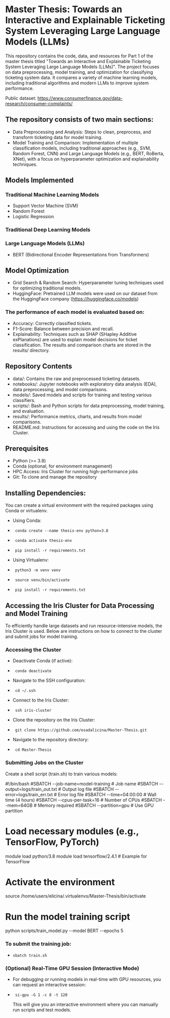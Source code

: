 # Master Thesis: Towards an Interactive and Explainable Ticketing System Leveraging Large Language Models (LLMs)

This repository contains the code, data, and resources for Part 1 of the master thesis titled "Towards an Interactive and Explainable Ticketing System Leveraging Large Language Models (LLMs)". 
The project focuses on data preprocessing, model training, and optimization for classifying ticketing system data. 
It compares a variety of machine learning models, including traditional algorithms and modern LLMs to improve system performance.

Public dataset: https://www.consumerfinance.gov/data-research/consumer-complaints/


## The repository consists of two main sections:

- Data Preprocessing and Analysis: Steps to clean, preprocess, and transform ticketing data for model training.
- Model Training and Comparison: Implementation of multiple classification models, including traditional approaches (e.g., SVM, Random Forest, CNN) and Large Language Models (e.g., BERT, RoBerta, XNet), with a focus on hyperparameter optimization and explainability techniques.

## Models Implemented

### Traditional Machine Learning Models
- Support Vector Machine (SVM)
- Random Forest
- Logistic Regression
  
### Traditional Deep Learning Models

### Large Language Models (LLMs)
- BERT (Bidirectional Encoder Representations from Transformers)

## Model Optimization
- Grid Search & Random Search: Hyperparameter tuning techniques used for optimizing traditional models.
- HuggingFace: Pretrained LLM models were used on our dataset from the HuggingFace company (https://huggingface.co/models) 

### The performance of each model is evaluated based on:

- Accuracy: Correctly classified tickets.
- F1-Score: Balance between precision and recall.
- Explainability: Techniques such as SHAP (SHapley Additive exPlanations) are used to explain model decisions for ticket classification.
The results and comparison charts are stored in the results/ directory.


## Repository Contents

- data/: Contains the raw and preprocessed ticketing datasets.
- notebooks/: Jupyter notebooks with exploratory data analysis (EDA), data preprocessing, and model comparisons.
- models/: Saved models and scripts for training and testing various classifiers.
- scripts/: Bash and Python scripts for data preprocessing, model training, and evaluation.
- results/: Performance metrics, charts, and results from model comparisons.
- README.md: Instructions for accessing and using the code on the Iris Cluster.

## Prerequisites

- Python (>= 3.8)
- Conda (optional, for environment management)
- HPC Access: Iris Cluster for running high-performance jobs
- Git: To clone and manage the repository

## Installing Dependencies: 

You can create a virtual environment with the required packages using Conda or virtualenv.

- Using Conda:

-      conda create --name thesis-env python=3.8
-      conda activate thesis-env
-      pip install -r requirements.txt

- Using Virtualenv:

-      python3 -m venv venv
-      source venv/bin/activate
-      pip install -r requirements.txt


## Accessing the Iris Cluster for Data Processing and Model Training

To efficiently handle large datasets and run resource-intensive models, the Iris Cluster is used. 
Below are instructions on how to connect to the cluster and submit jobs for model training.

### Accessing the Cluster

- Deactivate Conda (if active):
-      conda deactivate
- Navigate to the SSH configuration:
-      cd ~/.ssh
- Connect to the Iris Cluster:
-      ssh iris-cluster
- Clone the repository on the Iris Cluster:
-      git clone https://github.com/esadalicina/Master-Thesis.git
- Navigate to the repository directory:
-      cd Master-Thesis


### Submitting Jobs on the Cluster

Create a shell script (train.sh) to train various models:

#!/bin/bash
#SBATCH --job-name=model-training       # Job name
#SBATCH --output=logs/train_out.txt     # Output log file
#SBATCH --error=logs/train_err.txt      # Error log file
#SBATCH --time=04:00:00                 # Wall time (4 hours)
#SBATCH --cpus-per-task=16              # Number of CPUs
#SBATCH --mem=64GB                      # Memory required
#SBATCH --partition=gpu                 # Use GPU partition

# Load necessary modules (e.g., TensorFlow, PyTorch)
module load python/3.8
module load tensorflow/2.4.1            # Example for TensorFlow

# Activate the environment
source /home/users/elicina/.virtualenvs/Master-Thesis/bin/activate

# Run the model training script
python scripts/train_model.py --model BERT --epochs 5


### To submit the training job:

-     sbatch train.sh

### (Optional) Real-Time GPU Session (Interactive Mode)

- For debugging or running models in real-time with GPU resources, you can request an interactive session:

-      si-gpu -G 1 -c 8 -t 120
  This will give you an interactive environment where you can manually run scripts and test models.



